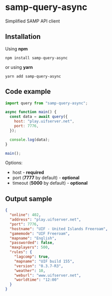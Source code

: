 # samp-query-async

Simplified SAMP API client

## Installation
Using **npm**
```
npm install samp-query-async
```
or using **yarn**
```
yarn add samp-query-async
```

## Code example
```javascript
import query from "samp-query-async";

async function main() {
  const data = await query({
    host: "play.uifserver.net",
    port: 7776,
  });

  console.log(data);
}

main();

```

Options: 
- host - **required**
- port (**7777** by default) - **optional**
- timeout (**5000** by default) - **optional**

## Output sample
```json
{
  "online": 402,
  "address": "play.uifserver.net",
  "port": 7776,
  "hostname": "UIF - United Islands Freeroam",
  "gamemode": "UIF Freeroam",
  "mapname": "English",
  "passworded": false,
  "maxplayers": 500,
  "rules": {
    "lagcomp": true,
    "mapname": "UIF build 155",
    "version": "0.3.7-R3",
    "weather": 10,
    "weburl": "www.uifserver.net",
    "worldtime": "12:00"
  }
}
```
